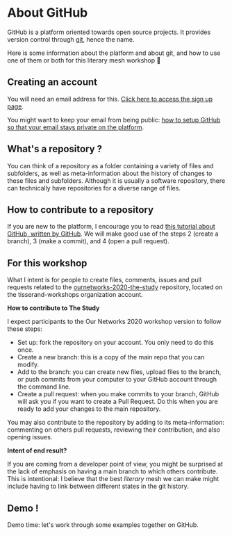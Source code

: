 # About GitHub

GitHub is a platform oriented towards open source projects. It provides version control through [git](https://git-scm.com/), hence the name. 

Here is some information about the platform and about git, and how to use one of them or both for this literary mesh workshop :tada:

## Creating an account

You will need an email address for this. [Click here to access the sign up page](https://github.com/join).

You might want to keep your email from being public: [how to setup GitHub so that your email stays private on the platform](https://docs.github.com/en/github/setting-up-and-managing-your-github-user-account/setting-your-commit-email-address#setting-your-commit-email-address-on-github).

## What's a repository ?

You can think of a repository as a folder containing a variety of files and subfolders, as well as meta-information about the history of changes to these files and subfolders. Although it is usually a software repository, there can technically have repositories for a diverse range of files.

## How to contribute to a repository

If you are new to the platform, I encourage you to read [this tutorial about GitHub, written by GitHub](https://guides.github.com/activities/hello-world/). We will make good use of the steps 2 (create a branch), 3 (make a commit), and 4 (open a pull request). 

## For this workshop

What I intent is for people to create files, comments, issues and pull requests related to the [ournetworks-2020-the-study](https://github.com/tisserand-workshops/ournetworks-2020-the-study) repository, located on the tisserand-workshops organization account.

**How to contribute to The Study**

I expect participants to the Our Networks 2020 workshop version to follow these steps:

* Set up: fork the repository on your account. You only need to do this once.
* Create a new branch: this is a copy of the main repo that you can modify.
* Add to the branch: you can create new files, upload files to the branch, or push commits from your computer to your GitHub account through the command line.
* Create a pull request: when you make commits to your branch, GitHub will ask you if you want to create a Pull Request. Do this when you are ready to add your changes to the main repository.

You may also contribute to the repository by adding to its meta-information: commenting on others pull requests, reviewing their contribution, and also opening issues. 

**Intent of end result?**

If you are coming from a developer point of view, you might be surprised at the lack of emphasis on having a main branch to which others contribute. This is intentional: I believe that the best *literary* mesh we can make might include having to link between different states in the git history.

## Demo !

Demo time: let's work through some examples together on GitHub.